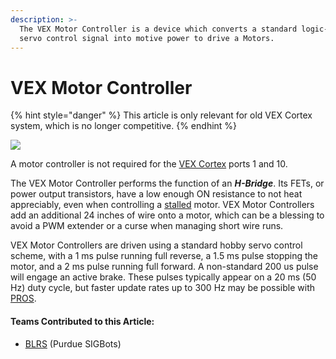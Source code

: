 ```yaml
---
description: >-
  The VEX Motor Controller is a device which converts a standard logic-level PWM
  servo control signal into motive power to drive a Motors.
---
```


# VEX Motor Controller

{% hint style="danger" %}
This article is only relevant for old VEX Cortex system, which is no longer competitive.
{% endhint %}

![](https://phabricator.purduesigbots.com/file/data/etrlal4uipuwqzvaacuf/PHID-FILE-qlxacu4e34tv6ajfqnyf/vex_motor_controller.jpg)

A motor controller is not required for the [VEX Cortex](vex-cortex.md) ports 1 and 10.

The VEX Motor Controller performs the function of an _**H-Bridge**_. Its FETs, or power output transistors, have a low enough ON resistance to not heat appreciably, even when controlling a [stalled](../stalling.md) motor. VEX Motor Controllers add an additional 24 inches of wire onto a motor, which can be a blessing to avoid a PWM extender or a curse when managing short wire runs.

VEX Motor Controllers are driven using a standard hobby servo control scheme, with a 1 ms pulse running full reverse, a 1.5 ms pulse stopping the motor, and a 2 ms pulse running full forward. A non-standard 200 us pulse will engage an active brake. These pulses typically appear on a 20 ms \(50 Hz\) duty cycle, but faster update rates up to 300 Hz may be possible with [PROS](../../software/vex-programming-software/pros/).

#### Teams Contributed to this Article:

* [BLRS](https://purduesigbots.com/) \(Purdue SIGBots\)

